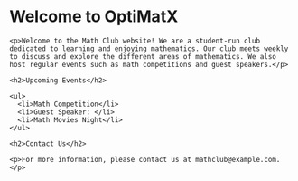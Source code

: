 <html>
  <head>
    <title>OptiMatX</title>
  </head>
  <body>
    <h1>Welcome to OptiMatX</h1>
    
    <p>Welcome to the Math Club website! We are a student-run club dedicated to learning and enjoying mathematics. Our club meets weekly to discuss and explore the different areas of mathematics. We also host regular events such as math competitions and guest speakers.</p>
    
    <h2>Upcoming Events</h2>
    
    <ul>
      <li>Math Competition</li>
      <li>Guest Speaker: </li>
      <li>Math Movies Night</li>
    </ul>
    
    <h2>Contact Us</h2>
    
    <p>For more information, please contact us at mathclub@example.com.</p>
  </body>
</html>
